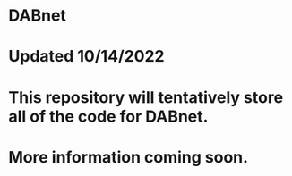 # DABnet
# Updated 10/14/2022
#
# This repository will tentatively store all of the code for DABnet.
# More information coming soon.
